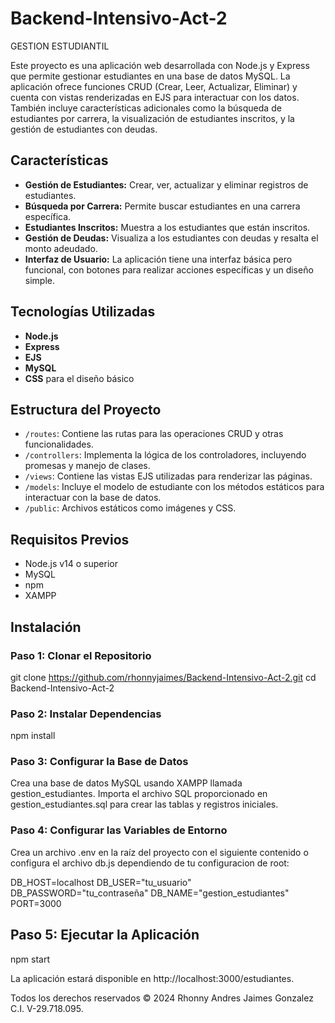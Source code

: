 # Backend-Intensivo-Act-2
GESTION ESTUDIANTIL

Este proyecto es una aplicación web desarrollada con Node.js y Express que permite gestionar estudiantes en una base de datos MySQL. La aplicación ofrece funciones CRUD (Crear, Leer, Actualizar, Eliminar) y cuenta con vistas renderizadas en EJS para interactuar con los datos. También incluye características adicionales como la búsqueda de estudiantes por carrera, la visualización de estudiantes inscritos, y la gestión de estudiantes con deudas.

## Características

- **Gestión de Estudiantes:** Crear, ver, actualizar y eliminar registros de estudiantes.
- **Búsqueda por Carrera:** Permite buscar estudiantes en una carrera específica.
- **Estudiantes Inscritos:** Muestra a los estudiantes que están inscritos.
- **Gestión de Deudas:** Visualiza a los estudiantes con deudas y resalta el monto adeudado.
- **Interfaz de Usuario:** La aplicación tiene una interfaz básica pero funcional, con botones para realizar acciones específicas y un diseño simple.

## Tecnologías Utilizadas

- **Node.js**
- **Express**
- **EJS**
- **MySQL**
- **CSS** para el diseño básico

## Estructura del Proyecto

- `/routes`: Contiene las rutas para las operaciones CRUD y otras funcionalidades.
- `/controllers`: Implementa la lógica de los controladores, incluyendo promesas y manejo de clases.
- `/views`: Contiene las vistas EJS utilizadas para renderizar las páginas.
- `/models`: Incluye el modelo de estudiante con los métodos estáticos para interactuar con la base de datos.
- `/public`: Archivos estáticos como imágenes y CSS.

## Requisitos Previos

- Node.js v14 o superior
- MySQL
- npm
- XAMPP

## Instalación

### Paso 1: Clonar el Repositorio

git clone https://github.com/rhonnyjaimes/Backend-Intensivo-Act-2.git
cd Backend-Intensivo-Act-2

### Paso 2: Instalar Dependencias

npm install

### Paso 3: Configurar la Base de Datos

Crea una base de datos MySQL usando XAMPP llamada gestion_estudiantes.
Importa el archivo SQL proporcionado en gestion_estudiantes.sql para crear las tablas y registros iniciales.

### Paso 4: Configurar las Variables de Entorno
Crea un archivo .env en la raíz del proyecto con el siguiente contenido o configura el archivo db.js dependiendo de tu configuracion de root:

DB_HOST=localhost
DB_USER="tu_usuario"
DB_PASSWORD="tu_contraseña"
DB_NAME="gestion_estudiantes"
PORT=3000

## Paso 5: Ejecutar la Aplicación

npm start

La aplicación estará disponible en http://localhost:3000/estudiantes.

Todos los derechos reservados © 2024 Rhonny Andres Jaimes Gonzalez C.I. V-29.718.095.


